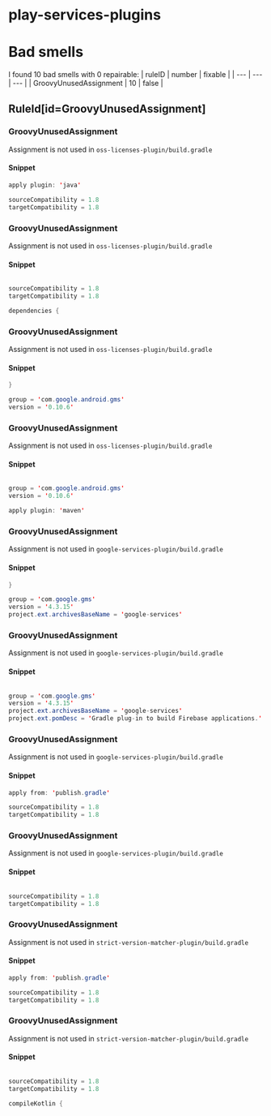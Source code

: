 # play-services-plugins 
 
# Bad smells
I found 10 bad smells with 0 repairable:
| ruleID | number | fixable |
| --- | --- | --- |
| GroovyUnusedAssignment | 10 | false |
## RuleId[id=GroovyUnusedAssignment]
### GroovyUnusedAssignment
Assignment is not used
in `oss-licenses-plugin/build.gradle`
#### Snippet
```java
apply plugin: 'java'

sourceCompatibility = 1.8
targetCompatibility = 1.8

```

### GroovyUnusedAssignment
Assignment is not used
in `oss-licenses-plugin/build.gradle`
#### Snippet
```java

sourceCompatibility = 1.8
targetCompatibility = 1.8

dependencies {
```

### GroovyUnusedAssignment
Assignment is not used
in `oss-licenses-plugin/build.gradle`
#### Snippet
```java
}

group = 'com.google.android.gms'
version = '0.10.6'

```

### GroovyUnusedAssignment
Assignment is not used
in `oss-licenses-plugin/build.gradle`
#### Snippet
```java

group = 'com.google.android.gms'
version = '0.10.6'

apply plugin: 'maven'
```

### GroovyUnusedAssignment
Assignment is not used
in `google-services-plugin/build.gradle`
#### Snippet
```java
}

group = 'com.google.gms'
version = '4.3.15'
project.ext.archivesBaseName = 'google-services'
```

### GroovyUnusedAssignment
Assignment is not used
in `google-services-plugin/build.gradle`
#### Snippet
```java

group = 'com.google.gms'
version = '4.3.15'
project.ext.archivesBaseName = 'google-services'
project.ext.pomDesc = 'Gradle plug-in to build Firebase applications.'
```

### GroovyUnusedAssignment
Assignment is not used
in `google-services-plugin/build.gradle`
#### Snippet
```java
apply from: 'publish.gradle'

sourceCompatibility = 1.8
targetCompatibility = 1.8

```

### GroovyUnusedAssignment
Assignment is not used
in `google-services-plugin/build.gradle`
#### Snippet
```java

sourceCompatibility = 1.8
targetCompatibility = 1.8

```

### GroovyUnusedAssignment
Assignment is not used
in `strict-version-matcher-plugin/build.gradle`
#### Snippet
```java
apply from: 'publish.gradle'

sourceCompatibility = 1.8
targetCompatibility = 1.8

```

### GroovyUnusedAssignment
Assignment is not used
in `strict-version-matcher-plugin/build.gradle`
#### Snippet
```java

sourceCompatibility = 1.8
targetCompatibility = 1.8

compileKotlin {
```

